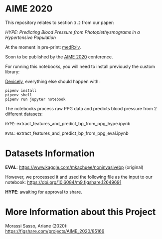 # AIME 2020

This repository relates to section `3.2` from our paper:

*HYPE: Predicting Blood Pressure from Photoplethysmograms in a Hypertensive Population*

At the moment in pre-print: [medRxiv](https://www.medrxiv.org/content/10.1101/2020.05.27.20107243v1).

Soon to be published by the [AIME 2020](http://aime20.aimedicine.info/) conference.

For running this notebooks, you will need to install previously the custom library: 

[Devicely](https://github.com/hpi-dhc/devicely), everything else should happen with:
```
pipenv install
pipenv shell
pipenv run jupyter notebook
```

The notebooks process raw PPG data and predicts blood pressure from 2 different datasets:

`HYPE`: extract_features_and_predict_bp_from_ppg_hype.ipynb

`EVAL`: extract_features_and_predict_bp_from_ppg_eval.ipynb

# Datasets Information

**EVAL**: https://www.kaggle.com/mkachuee/noninvasivebp (original)

However, we processed it and used the following file as the input to our notebook: https://doi.org/10.6084/m9.figshare.12649691


**HYPE**: awaiting for approval to share.

# More Information about this Project

Morassi Sasso, Ariane (2020): https://figshare.com/projects/AIME_2020/85166
